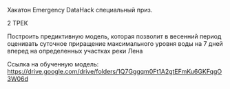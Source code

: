 Хакатон Emergency DataHack специальный приз.

2 ТРЕК 

Построить предиктивную модель, 
которая позволит в весенний период оценивать
суточное приращение максимального уровня воды 
на 7 дней вперед на определенных участках реки Лена

Ссылка на обученную модель: https://drive.google.com/drive/folders/1Q7Gggqm0Ft1A2gtEFmKu6GKFqgO3W06d

